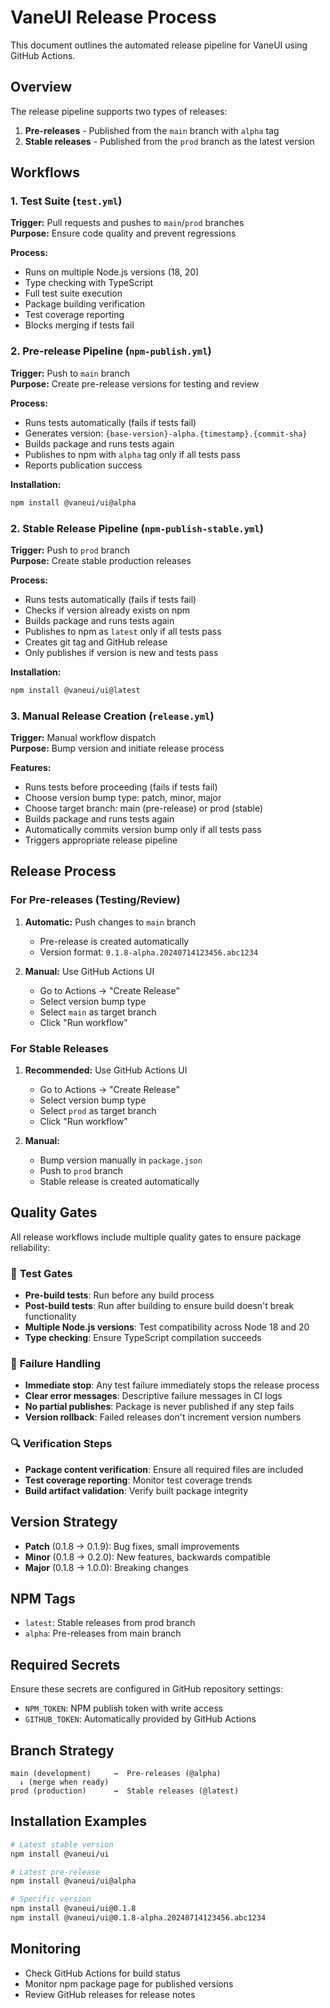 # VaneUI Release Process

This document outlines the automated release pipeline for VaneUI using GitHub Actions.

## Overview

The release pipeline supports two types of releases:

1. **Pre-releases** - Published from the `main` branch with `alpha` tag
2. **Stable releases** - Published from the `prod` branch as the latest version

## Workflows

### 1. Test Suite (`test.yml`)

**Trigger:** Pull requests and pushes to `main`/`prod` branches  
**Purpose:** Ensure code quality and prevent regressions

**Process:**
- Runs on multiple Node.js versions (18, 20)
- Type checking with TypeScript
- Full test suite execution
- Package building verification
- Test coverage reporting
- Blocks merging if tests fail

### 2. Pre-release Pipeline (`npm-publish.yml`)

**Trigger:** Push to `main` branch  
**Purpose:** Create pre-release versions for testing and review

**Process:**
- Runs tests automatically (fails if tests fail)
- Generates version: `{base-version}-alpha.{timestamp}.{commit-sha}`
- Builds package and runs tests again
- Publishes to npm with `alpha` tag only if all tests pass
- Reports publication success

**Installation:**
```bash
npm install @vaneui/ui@alpha
```

### 2. Stable Release Pipeline (`npm-publish-stable.yml`)

**Trigger:** Push to `prod` branch  
**Purpose:** Create stable production releases

**Process:**
- Runs tests automatically (fails if tests fail)
- Checks if version already exists on npm
- Builds package and runs tests again
- Publishes to npm as `latest` only if all tests pass
- Creates git tag and GitHub release
- Only publishes if version is new and tests pass

**Installation:**
```bash
npm install @vaneui/ui@latest
```

### 3. Manual Release Creation (`release.yml`)

**Trigger:** Manual workflow dispatch  
**Purpose:** Bump version and initiate release process

**Features:**
- Runs tests before proceeding (fails if tests fail)
- Choose version bump type: patch, minor, major
- Choose target branch: main (pre-release) or prod (stable)
- Builds package and runs tests again
- Automatically commits version bump only if all tests pass
- Triggers appropriate release pipeline

## Release Process

### For Pre-releases (Testing/Review)

1. **Automatic:** Push changes to `main` branch
   - Pre-release is created automatically
   - Version format: `0.1.8-alpha.20240714123456.abc1234`

2. **Manual:** Use GitHub Actions UI
   - Go to Actions → "Create Release"
   - Select version bump type
   - Select `main` as target branch
   - Click "Run workflow"

### For Stable Releases

1. **Recommended:** Use GitHub Actions UI
   - Go to Actions → "Create Release"
   - Select version bump type
   - Select `prod` as target branch
   - Click "Run workflow"

2. **Manual:** 
   - Bump version manually in `package.json`
   - Push to `prod` branch
   - Stable release is created automatically

## Quality Gates

All release workflows include multiple quality gates to ensure package reliability:

### 🧪 **Test Gates**
- **Pre-build tests**: Run before any build process
- **Post-build tests**: Run after building to ensure build doesn't break functionality
- **Multiple Node.js versions**: Test compatibility across Node 18 and 20
- **Type checking**: Ensure TypeScript compilation succeeds

### 🚫 **Failure Handling**
- **Immediate stop**: Any test failure immediately stops the release process
- **Clear error messages**: Descriptive failure messages in CI logs
- **No partial publishes**: Package is never published if any step fails
- **Version rollback**: Failed releases don't increment version numbers

### 🔍 **Verification Steps**
- **Package content verification**: Ensure all required files are included
- **Test coverage reporting**: Monitor test coverage trends
- **Build artifact validation**: Verify built package integrity

## Version Strategy

- **Patch** (0.1.8 → 0.1.9): Bug fixes, small improvements
- **Minor** (0.1.8 → 0.2.0): New features, backwards compatible
- **Major** (0.1.8 → 1.0.0): Breaking changes

## NPM Tags

- `latest`: Stable releases from prod branch
- `alpha`: Pre-releases from main branch

## Required Secrets

Ensure these secrets are configured in GitHub repository settings:

- `NPM_TOKEN`: NPM publish token with write access
- `GITHUB_TOKEN`: Automatically provided by GitHub Actions

## Branch Strategy

```
main (development)     →  Pre-releases (@alpha)
  ↓ (merge when ready)
prod (production)      →  Stable releases (@latest)
```

## Installation Examples

```bash
# Latest stable version
npm install @vaneui/ui

# Latest pre-release
npm install @vaneui/ui@alpha

# Specific version
npm install @vaneui/ui@0.1.8
npm install @vaneui/ui@0.1.8-alpha.20240714123456.abc1234
```

## Monitoring

- Check GitHub Actions for build status
- Monitor npm package page for published versions
- Review GitHub releases for release notes